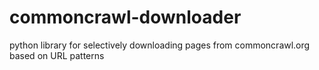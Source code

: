 # commoncrawl-downloader
python library for selectively downloading pages from commoncrawl.org based on URL patterns
